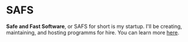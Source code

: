 # SAFS
**Safe and Fast Software**, or SAFS for short is my startup. I'll be creating, maintaining, and hosting programms for hire. You can learn more [here](https://www.safs.nl).
